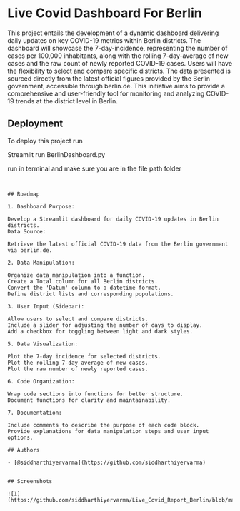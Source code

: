 
# Live Covid Dashboard For Berlin  


This project entails the development of a dynamic dashboard delivering daily updates on key COVID-19 metrics within Berlin districts. The dashboard will showcase the 7-day-incidence, representing the number of cases per 100,000 inhabitants, along with the rolling 7-day-average of new cases and the raw count of newly reported COVID-19 cases. Users will have the flexibility to select and compare specific districts. The data presented is sourced directly from the latest official figures provided by the Berlin government, accessible through berlin.de. This initiative aims to provide a comprehensive and user-friendly tool for monitoring and analyzing COVID-19 trends at the district level in Berlin.

## Deployment

To deploy this project run

Streamlit run BerlinDashboard.py 

run in terminal and make sure you are in the file path folder
```


## Roadmap

1. Dashboard Purpose:

Develop a Streamlit dashboard for daily COVID-19 updates in Berlin districts.
Data Source:

Retrieve the latest official COVID-19 data from the Berlin government via berlin.de.

2. Data Manipulation:

Organize data manipulation into a function.
Create a Total column for all Berlin districts.
Convert the 'Datum' column to a datetime format.
Define district lists and corresponding populations.

3. User Input (Sidebar):

Allow users to select and compare districts.
Include a slider for adjusting the number of days to display.
Add a checkbox for toggling between light and dark styles.

5. Data Visualization:

Plot the 7-day incidence for selected districts.
Plot the rolling 7-day average of new cases.
Plot the raw number of newly reported cases.

6. Code Organization:

Wrap code sections into functions for better structure.
Document functions for clarity and maintainability.

7. Documentation:

Include comments to describe the purpose of each code block.
Provide explanations for data manipulation steps and user input options.

## Authors

- [@siddharthiyervarma](https://github.com/siddharthiyervarma)


## Screenshots

![1](https://github.com/siddharthiyervarma/Live_Covid_Report_Berlin/blob/main/1.png)





